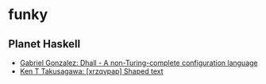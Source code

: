 # funky

## Planet Haskell
- [Gabriel Gonzalez: Dhall - A non-Turing-complete configuration language](http://www.haskellforall.com/2016/12/dhall-non-turing-complete-configuration.html)
- [Ken T Takusagawa: [xrzqvpap] Shaped text](http://kenta.blogspot.com/2016/12/xrzqvpap-shaped-text.html)


